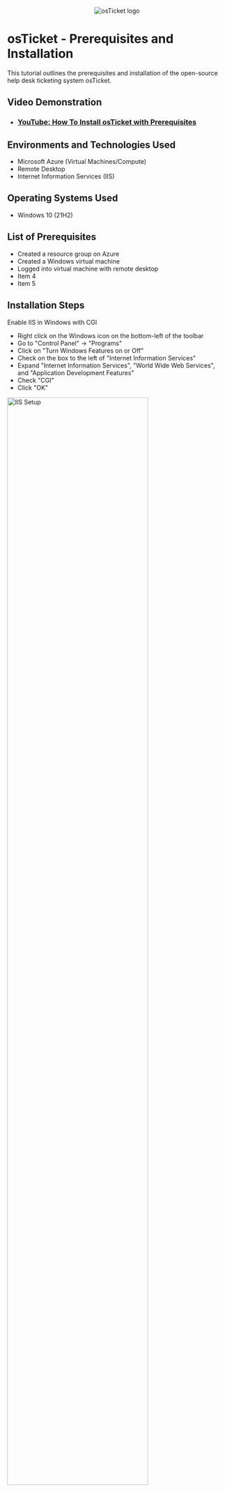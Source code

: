 <p align="center">
<img src="https://i.imgur.com/Clzj7Xs.png" alt="osTicket logo"/>
</p>

<h1>osTicket - Prerequisites and Installation</h1>
This tutorial outlines the prerequisites and installation of the open-source help desk ticketing system osTicket.<br />


<h2>Video Demonstration</h2>

- ### [YouTube: How To Install osTicket with Prerequisites](https://www.youtube.com)

<h2>Environments and Technologies Used</h2>

- Microsoft Azure (Virtual Machines/Compute)
- Remote Desktop
- Internet Information Services (IIS)

<h2>Operating Systems Used </h2>

- Windows 10</b> (21H2)

<h2>List of Prerequisites</h2>

- Created a resource group on Azure
- Created a Windows virtual machine
- Logged into virtual machine with remote desktop
- Item 4
- Item 5

<h2>Installation Steps</h2>

<p>
Enable IIS in Windows with CGI

- Right click on the Windows icon on the bottom-left of the toolbar
- Go to "Control Panel" -> "Programs"
- Click on "Turn Windows Features on or Off"
- Check on the box to the left of "Internet Information Services"
- Expand "Internet Information Services", "World Wide Web Services", and "Application Development Features"
- Check "CGI"
- Click "OK"
  
</p>
<p>
<img src="https://i.imgur.com/Mizd40v.png" height="80%" width="80%" alt="IIS Setup"/>
</p>

<hr>

<p>
Prerequisite Installation Files
  
- Open this [link](https://drive.google.com/drive/u/0/folders/1APMfNyfNzcxZC6EzdaNfdZsUwxWYChf6) on a browser like Edge to access files/downloads to be able to set up osTicket
  
</p>

<hr>

<p>
Install PHP Manager and Rewrite Module
  
- Download and install the "PHP Manager" - PHPMangerForLLS_V1.5.0msl, from the installation files
- When installing, just keep clicking "Next" and "I agree"  
- Download and install the "Rewrite Module" - rewrite_amd64_en-US.msl 
  
</p>

<hr>

<p>
Create PHP Manager
  
- Open the "File Explorer" on your toolbar
- Go to "This PC" -> "C:"
- Create a new folder named "PHP" by right-clicking a whitespace in the folder
  
</p>
<p>
<img src="https://i.imgur.com/pEwxvQm.png" height="80%" width="80%" alt="php folder"/>
</p>

<hr>

<p>
Install PHP
  
- Download and install "PHP7.3.8" from the installation files
- Right click the downloaded folder in your file explorer to extract all
- Select "C:\PHP" as the file destination then "Extract"

</p>

<hr>

<p>
Install VC_redist and MySQL
  
- Download and install "VC_redist.x86.exe" just like any other installation
- Download and install "mysql-5.5.62-win32.msl"
- During the installation of MySQL, modify the security settings to be able to create your own password.
  
</p>
<p>
<img src="https://i.imgur.com/DJmEXEB.png" height="80%" width="80%" alt="Disk Sanitization Steps"/>
</p>

